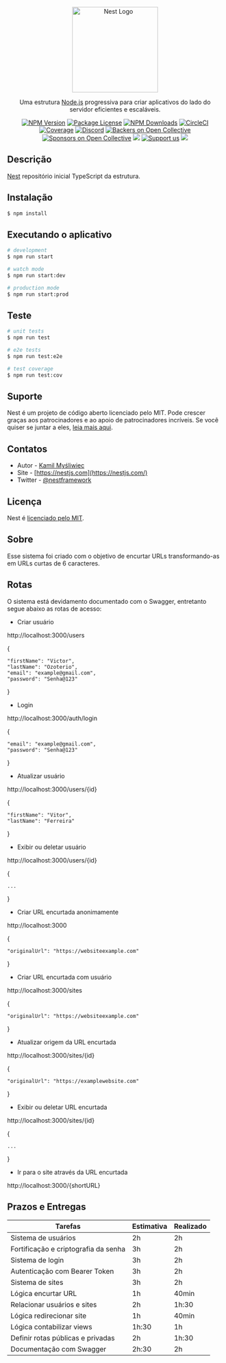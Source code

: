 <p align="center">
  <a href="http://nestjs.com/" target="blank"><img src="https://nestjs.com/img/logo-small.svg" width="200" alt="Nest Logo" /></a>
</p>

[circleci-image]: https://img.shields.io/circleci/build/github/nestjs/nest/master?token=abc123def456
[circleci-url]: https://circleci.com/gh/nestjs/nest

  <p align="center">Uma estrutura <a href="http://nodejs.org" target="_blank">Node.js</a> progressiva para criar aplicativos do lado do servidor eficientes e escaláveis.</p>
    <p align="center">
<a href="https://www.npmjs.com/~nestjscore" target="_blank"><img src="https://img.shields.io/npm/v/@nestjs/core.svg" alt="NPM Version" /></a>
<a href="https://www.npmjs.com/~nestjscore" target="_blank"><img src="https://img.shields.io/npm/l/@nestjs/core.svg" alt="Package License" /></a>
<a href="https://www.npmjs.com/~nestjscore" target="_blank"><img src="https://img.shields.io/npm/dm/@nestjs/common.svg" alt="NPM Downloads" /></a>
<a href="https://circleci.com/gh/nestjs/nest" target="_blank"><img src="https://img.shields.io/circleci/build/github/nestjs/nest/master" alt="CircleCI" /></a>
<a href="https://coveralls.io/github/nestjs/nest?branch=master" target="_blank"><img src="https://coveralls.io/repos/github/nestjs/nest/badge.svg?branch=master#9" alt="Coverage" /></a>
<a href="https://discord.gg/G7Qnnhy" target="_blank"><img src="https://img.shields.io/badge/discord-online-brightgreen.svg" alt="Discord"/></a>
<a href="https://opencollective.com/nest#backer" target="_blank"><img src="https://opencollective.com/nest/backers/badge.svg" alt="Backers on Open Collective" /></a>
<a href="https://opencollective.com/nest#sponsor" target="_blank"><img src="https://opencollective.com/nest/sponsors/badge.svg" alt="Sponsors on Open Collective" /></a>
  <a href="https://paypal.me/kamilmysliwiec" target="_blank"><img src="https://img.shields.io/badge/Donate-PayPal-ff3f59.svg"/></a>
    <a href="https://opencollective.com/nest#sponsor"  target="_blank"><img src="https://img.shields.io/badge/Support%20us-Open%20Collective-41B883.svg" alt="Support us"></a>
  <a href="https://twitter.com/nestframework" target="_blank"><img src="https://img.shields.io/twitter/follow/nestframework.svg?style=social&label=Follow"></a>
</p>
  <!--[![Backers on Open Collective](https://opencollective.com/nest/backers/badge.svg)](https://opencollective.com/nest#backer)
  [![Sponsors on Open Collective](https://opencollective.com/nest/sponsors/badge.svg)](https://opencollective.com/nest#sponsor)-->

## Descrição

[Nest](https://github.com/nestjs/nest) repositório inicial TypeScript da estrutura.

## Instalação

```bash
$ npm install
```

## Executando o aplicativo

```bash
# development
$ npm run start

# watch mode
$ npm run start:dev

# production mode
$ npm run start:prod
```

## Teste

```bash
# unit tests
$ npm run test

# e2e tests
$ npm run test:e2e

# test coverage
$ npm run test:cov
```

## Suporte

Nest é um projeto de código aberto licenciado pelo MIT. Pode crescer graças aos patrocinadores e ao apoio de patrocinadores incríveis. Se você quiser se juntar a eles, [leia mais aqui](https://docs.nestjs.com/support).

## Contatos

- Autor - [Kamil Myśliwiec](https://kamilmysliwiec.com)
- Site - [https://nestjs.com](https://nestjs.com/)
- Twitter - [@nestframework](https://twitter.com/nestframework)

## Licença

Nest é [licenciado pelo MIT](LICENÇA).

## Sobre

Esse sistema foi criado com o objetivo de encurtar URLs transformando-as em URLs curtas de 6 caracteres.

## Rotas

O sistema está devidamento documentado com o Swagger, entretanto segue abaixo as rotas de acesso:

- Criar usuário

http://localhost:3000/users

{

	"firstName": "Victor",
	"lastName": "Ozoterio",
	"email": "example@gmail.com",
	"password": "Senha@123"

}

- Login

http://localhost:3000/auth/login

{

	"email": "example@gmail.com",
	"password": "Senha@123"

}

- Atualizar usuário

http://localhost:3000/users/{id}

{

	"firstName": "Vitor",
	"lastName": "Ferreira"

}

- Exibir ou deletar usuário

http://localhost:3000/users/{id}

{

    ...

}

- Criar URL encurtada anonimamente

http://localhost:3000

{

    "originalUrl": "https://websiteexample.com"

}

- Criar URL encurtada com usuário

http://localhost:3000/sites

{

    "originalUrl": "https://websiteexample.com"

}

- Atualizar origem da URL encurtada

http://localhost:3000/sites/{id}

{

	"originalUrl": "https://examplewebsite.com"

}

- Exibir ou deletar URL encurtada

http://localhost:3000/sites/{id}

{

    ...

}

- Ir para o site através da URL encurtada

http://localhost:3000/{shortURL}


## Prazos e Entregas

| Tarefas       | Estimativa          | Realizado          |
| --------------- | ----------------- | ----------------- |
| Sistema de usuários | 2h | 2h |
| Fortificação e criptografia da senha | 3h | 2h |
| Sistema de login | 3h | 2h |
| Autenticação com Bearer Token | 3h | 2h |
| Sistema de sites | 3h | 2h |
| Lógica encurtar URL  | 1h | 40min |
| Relacionar usuários e sites | 2h | 1h:30 |
| Lógica redirecionar site  | 1h | 40min |
| Lógica contabilizar views | 1h:30 | 1h |
| Definir rotas públicas e privadas | 2h | 1h:30 |
| Documentação com Swagger | 2h:30 | 2h |
